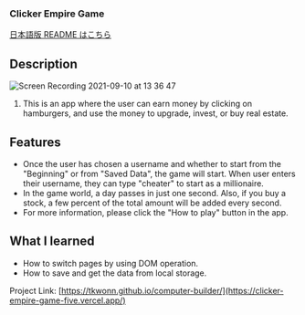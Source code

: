 ### Clicker Empire Game

[日本語版 README はこちら](https://github.com/tkwonn/Clicker_Empire_Game/blob/main/README-ja.md)


## Description

![Screen Recording 2021-09-10 at 13 36 47](https://user-images.githubusercontent.com/66197642/132916005-6a20a934-5003-485a-987e-a9ab3c73ccfb.gif)

1. This is an app where the user can earn money by clicking on hamburgers, and use the money to upgrade, invest, or buy real estate.


## Features

* Once the user has chosen a username and whether to start from the "Beginning" or from "Saved Data", the game will start. When user enters their username, they can type "cheater" to start as a millionaire.
* In the game world, a day passes in just one second. Also, if you buy a stock, a few percent of the total amount will be added every second. 
* For more information, please click the "How to play" button in the app.

## What I learned

* How to switch pages by using DOM operation.
* How to save and get the data from local storage.


Project Link: [https://tkwonn.github.io/computer-builder/](https://clicker-empire-game-five.vercel.app/)



